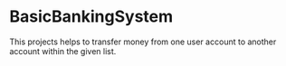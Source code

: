 # BasicBankingSystem
This projects helps to transfer money from one user account to another account within the given list.
